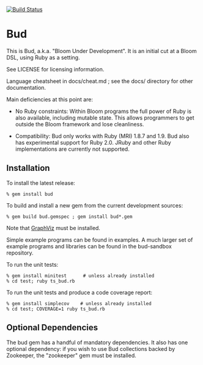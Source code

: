 [![Build Status](https://travis-ci.org/bloom-lang/bud.svg?branch=v0.9.8)](https://travis-ci.org/bloom-lang/bud)
# Bud

This is Bud, a.k.a. "Bloom Under Development".  It is an initial cut at a Bloom
DSL, using Ruby as a setting.

See LICENSE for licensing information.

Language cheatsheet in docs/cheat.md ; see the docs/ directory for other
documentation.

Main deficiencies at this point are:

- No Ruby constraints: Within Bloom programs the full power of Ruby is also
  available, including mutable state. This allows programmers to get outside the
  Bloom framework and lose cleanliness.

- Compatibility: Bud only works with Ruby (MRI) 1.8.7 and 1.9. Bud also has
  experimental support for Ruby 2.0. JRuby and other Ruby implementations are
  currently not supported.

## Installation

To install the latest release:

    % gem install bud

To build and install a new gem from the current development sources:

    % gem build bud.gemspec ; gem install bud*.gem

Note that [GraphViz](http://www.graphviz.org/) must be installed.

Simple example programs can be found in examples. A much larger set of example
programs and libraries can be found in the bud-sandbox repository.

To run the unit tests:

    % gem install minitest      # unless already installed
    % cd test; ruby ts_bud.rb

To run the unit tests and produce a code coverage report:

    % gem install simplecov    # unless already installed
    % cd test; COVERAGE=1 ruby ts_bud.rb

## Optional Dependencies

The bud gem has a handful of mandatory dependencies. It also has one optional
dependency: if you wish to use Bud collections backed by Zookeeper, the
"zookeeper" gem must be installed.
